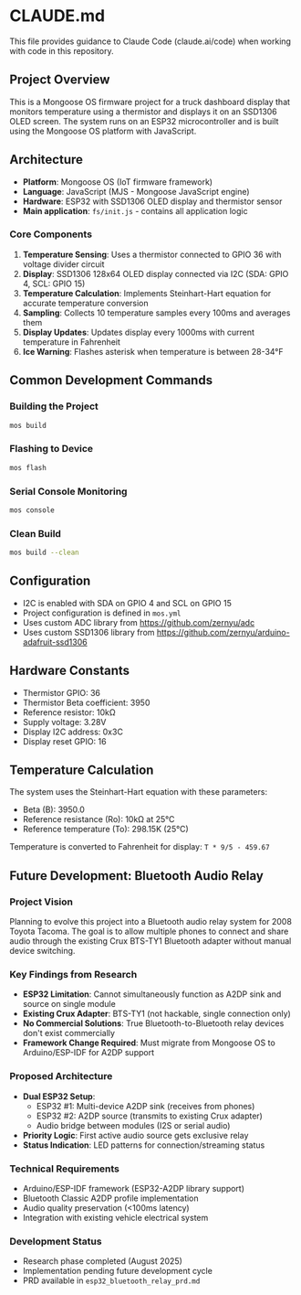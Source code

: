 # CLAUDE.md

This file provides guidance to Claude Code (claude.ai/code) when working with code in this repository.

## Project Overview

This is a Mongoose OS firmware project for a truck dashboard display that monitors temperature using a thermistor and displays it on an SSD1306 OLED screen. The system runs on an ESP32 microcontroller and is built using the Mongoose OS platform with JavaScript.

## Architecture

- **Platform**: Mongoose OS (IoT firmware framework)
- **Language**: JavaScript (MJS - Mongoose JavaScript engine)
- **Hardware**: ESP32 with SSD1306 OLED display and thermistor sensor
- **Main application**: `fs/init.js` - contains all application logic

### Core Components

1. **Temperature Sensing**: Uses a thermistor connected to GPIO 36 with voltage divider circuit
2. **Display**: SSD1306 128x64 OLED display connected via I2C (SDA: GPIO 4, SCL: GPIO 15)
3. **Temperature Calculation**: Implements Steinhart-Hart equation for accurate temperature conversion
4. **Sampling**: Collects 10 temperature samples every 100ms and averages them
5. **Display Updates**: Updates display every 1000ms with current temperature in Fahrenheit
6. **Ice Warning**: Flashes asterisk when temperature is between 28-34°F

## Common Development Commands

### Building the Project
```bash
mos build
```

### Flashing to Device
```bash
mos flash
```

### Serial Console Monitoring
```bash
mos console
```

### Clean Build
```bash
mos build --clean
```

## Configuration

- I2C is enabled with SDA on GPIO 4 and SCL on GPIO 15
- Project configuration is defined in `mos.yml`
- Uses custom ADC library from https://github.com/zernyu/adc
- Uses custom SSD1306 library from https://github.com/zernyu/arduino-adafruit-ssd1306

## Hardware Constants

- Thermistor GPIO: 36
- Thermistor Beta coefficient: 3950
- Reference resistor: 10kΩ
- Supply voltage: 3.28V
- Display I2C address: 0x3C
- Display reset GPIO: 16

## Temperature Calculation

The system uses the Steinhart-Hart equation with these parameters:
- Beta (B): 3950.0
- Reference resistance (Ro): 10kΩ at 25°C
- Reference temperature (To): 298.15K (25°C)

Temperature is converted to Fahrenheit for display: `T * 9/5 - 459.67`

## Future Development: Bluetooth Audio Relay

### Project Vision
Planning to evolve this project into a Bluetooth audio relay system for 2008 Toyota Tacoma. The goal is to allow multiple phones to connect and share audio through the existing Crux BTS-TY1 Bluetooth adapter without manual device switching.

### Key Findings from Research
- **ESP32 Limitation**: Cannot simultaneously function as A2DP sink and source on single module
- **Existing Crux Adapter**: BTS-TY1 (not hackable, single connection only)
- **No Commercial Solutions**: True Bluetooth-to-Bluetooth relay devices don't exist commercially
- **Framework Change Required**: Must migrate from Mongoose OS to Arduino/ESP-IDF for A2DP support

### Proposed Architecture
- **Dual ESP32 Setup**: 
  - ESP32 #1: Multi-device A2DP sink (receives from phones)
  - ESP32 #2: A2DP source (transmits to existing Crux adapter)
  - Audio bridge between modules (I2S or serial audio)
- **Priority Logic**: First active audio source gets exclusive relay
- **Status Indication**: LED patterns for connection/streaming status

### Technical Requirements
- Arduino/ESP-IDF framework (ESP32-A2DP library support)
- Bluetooth Classic A2DP profile implementation
- Audio quality preservation (<100ms latency)
- Integration with existing vehicle electrical system

### Development Status
- Research phase completed (August 2025)
- Implementation pending future development cycle
- PRD available in `esp32_bluetooth_relay_prd.md`